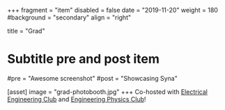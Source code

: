 +++
fragment = "item"
disabled = false
date = "2019-11-20"
weight = 180
#background = "secondary"
align = "right"

title = "Grad"

# Subtitle pre and post item
#pre = "Awesome screenshot"
#post = "Showcasing Syna"

[asset]
  image = "grad-photobooth.jpg"
+++
Co-hosted with [Electrical Engineering Club](https://eeclubuofa.wordpress.com/) and [Engineering Physics Club](https://engphys.ca/qa/)!